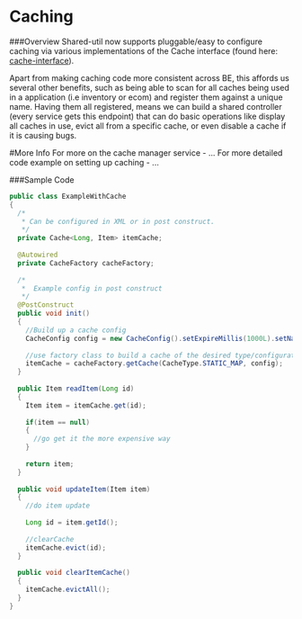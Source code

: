 


# Caching

###Overview
Shared-util now supports pluggable/easy to configure caching via various implementations of the Cache interface (found here: [cache-interface](https://github.com/1stdibs/shared-util/blob/master/src/main/java/com/dibs/util/cache/Cache.java)). 

Apart from making caching code more consistent across BE, this affords us several other benefits, such as being able to scan for all caches being used in a application (i.e inventory or ecom) and register them against a unique name. Having them all registered, means we can build a shared controller (every service gets this endpoint) that can do basic operations like display all caches in use, evict all from a specific cache, or even disable a cache if it is causing bugs.

#More Info
For more on the cache manager service - ...
For more detailed code example on setting up caching - ...

###Sample Code

```java
public class ExampleWithCache
{
  /*
   * Can be configured in XML or in post construct.
   */
  private Cache<Long, Item> itemCache;
  
  @Autowired
  private CacheFactory cacheFactory;
  
  /*
   *  Example config in post construct
   */
  @PostConstruct
  public void init()
  {
    //Build up a cache config
    CacheConfig config = new CacheConfig().setExpireMillis(1000L).setName("inventoryItemCache");
    
    //use factory class to build a cache of the desired type/configuration
    itemCache = cacheFactory.getCache(CacheType.STATIC_MAP, config);
  }
  
  public Item readItem(Long id)
  {
    Item item = itemCache.get(id);
    
    if(item == null)
    {
      //go get it the more expensive way
    }
    
    return item;
  }
  
  public void updateItem(Item item)
  {
    //do item update
    
    Long id = item.getId();
    
    //clearCache
    itemCache.evict(id);
  }
  
  public void clearItemCache()
  {
    itemCache.evictAll();
  }
}
```
